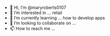 - 👋 Hi, I’m @maryroberts0107
- 👀 I’m interested in ... retail
- 🌱 I’m currently learning ... how to develop apps
- 💞️ I’m looking to collaborate on ...
- 📫 How to reach me ...

<!---
maryroberts0107/maryroberts0107 is a ✨ special ✨ repository because its `README.md` (this file) appears on your GitHub profile.
You can click the Preview link to take a look at your changes.
--->
